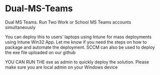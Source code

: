 # Dual-MS-Teams
Dual MS Teams. Run Two Work or School MS Teams accounts simultaneously

You can deploy this to users’ laptops using Intune for mass deployments using Intune Win32 App. Let me know if you need the steps on how to package and automate the deployment.
SCCM can also be used to deploy the exe file uploaded on our github


YOU CAN RUN THE exe as admin to quickly deploy the solution. Please make sure you are local admin on your Windows device
